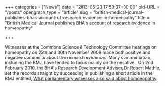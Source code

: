 +++
categories = ["News"]
date = "2013-05-23 17:59:37+00:00"
old-URL = "/posts"
opengraph_type = "article"
slug = "british-medical-journal-publishes-bhas-account-of-research-evidence-in-homeopathy"
title = "British Medical Journal publishes BHA's account of research evidence in homeopathy"

+++

Witnesses at the Commons Science & Technology Committee hearings on homeopathy on 25th and 30th November 2009 made both positive and negative comments about the research evidence.  Many commentators, including the BMJ, have tended to focus mainly on the negative.  On 2nd February 2010, the BHA's Research Development Adviser, Dr Robert Mathie, set the records straight by succeeding in publishing a short article in the BMJ entitled, [What parliamentary witnesses also said about homoeopathy](http://www.bmj.com/cgi/content/full/bmj.c592?ijkey=zuw3Z6xy2lULQtl&keytype=ref).
